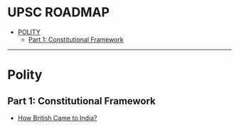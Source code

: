# UPSC ROADMAP

* [POLITY](#polity)
  * [Part 1: Constitutional Framework](#constitutional-framework)

---
# Polity

## Part 1: Constitutional Framework

* [How British Came to India?](#)
